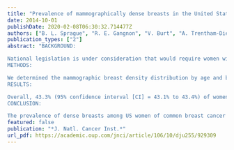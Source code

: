 ```yaml
---
title: "Prevalence of mammographically dense breasts in the United States"
date: 2014-10-01
publishDate: 2020-02-08T06:30:32.714477Z
authors: ["B. L. Sprague", "R. E. Gangnon", "V. Burt", "A. Trentham-Dietz", "J. M. Hampton", "R. D. Wellman", "K. Kerlikowske", "D. L. Miglioretti"]
publication_types: ["2"]
abstract: "BACKGROUND:

National legislation is under consideration that would require women with mammographically dense breasts to be informed of their breast density and encouraged to discuss supplemental breast cancer screening with their health care providers. The number of US women potentially affected by this legislation is unknown.
METHODS:

We determined the mammographic breast density distribution by age and body mass index (BMI) using data from 1518 599 mammograms conducted from 2007 through 2010 at mammography facilities in the Breast Cancer Surveillance Consortium (BCSC). We applied these breast density distributions to age- and BMI-specific counts of the US female population derived from the 2010 US Census and the National Health and Nutrition Examination Survey (NHANES) to estimate the number of US women with dense breasts.
RESULTS:

Overall, 43.3% (95% confidence interval [CI] = 43.1% to 43.4%) of women 40 to 74 years of age had heterogeneously or extremely dense breasts, and this proportion was inversely associated with age and BMI. Based on the age and BMI distribution of US women, we estimated that 27.6 million women (95% CI = 27.5 to 27.7 million) aged 40 to 74 years in the United States have heterogeneously or extremely dense breasts. Women aged 40 to 49 years (N = 12.3 million) accounted for 44.3% of this group.
CONCLUSION:

The prevalence of dense breasts among US women of common breast cancer screening ages exceeds 25 million. Policymakers and healthcare providers should consider this large prevalence when debating breast density notification legislation and designing strategies to ensure that women who are notified have opportunities to evaluate breast cancer risk and discuss and pursue supplemental screening options if deemed appropriate."
featured: false
publication: "*J. Natl. Cancer Inst.*"
url_pdf: https://academic.oup.com/jnci/article/106/10/dju255/929309
---
```


